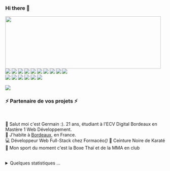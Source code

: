 
### Hi there 👋


<p>
  <img align="left" width="490" height="165" src="https://github-readme-stats.vercel.app/api?username=GermainGrumel&show_icons=true&hide_border=false&line_height=20&title_color=f69673&icon_color=1b93c9&show_owner=true"/>
  <p>
    <img src="https://img.shields.io/badge/-Visual%20Studio%20Code-23A9F2?style=flat-square&logo=Visual%20Studio%20Code&logoColor=white"/>
    <img src="https://img.shields.io/badge/-Github-181717?style=flat-square&logo=GitHub&logoColor=white"/>
    <img src="https://img.shields.io/badge/-Git-F44D27?style=flat-square&logo=Git&logoColor=white"/>
    <img src="https://img.shields.io/badge/-NPM-CB3837?style=flat-square&logo=NPM&logoColor=white"/>
    <img src="https://img.shields.io/badge/-Apache-D22128?style=flat-square&logo=Apache&logoColor=white"/>
    <img src="https://img.shields.io/badge/-Trello-0079BF?style=flat-square&logo=Trello&logoColor=white"/>
    <img src="https://img.shields.io/badge/-Slack-E01563?style=flat-square&logo=Slack&logoColor=white"/>
    <img src="https://img.shields.io/badge/-Sketch-FA6400?style=flat-square&logo=Sketch&logoColor=white"/>
    <img src="https://img.shields.io/badge/-MySQL-F29111?style=flat-square&logo=MySQL&logoColor=white"/>
    <img src="https://img.shields.io/badge/-Notion-000000?style=flat-square&logo=Notion&logoColor=white"/><br/>
    <img src="https://img.shields.io/badge/-Laravel-F55247?style=flat-square&logo=Laravel&logoColor=white"/>
    <img src="https://img.shields.io/badge/-WebPack-1C78C0?style=flat-square&logo=WebPack&logoColor=white"/>
    <img src="https://img.shields.io/badge/-ESLint-4B32C3?style=flat-square&logo=ESLint&logoColor=white"/>
    <img src="https://img.shields.io/badge/-HTML5-E34F26?style=flat-square&logo=HTML5&logoColor=white"/>
    <img src="https://img.shields.io/badge/-CSS3-1572B6?style=flat-square&logo=CSS3&logoColor=white"/>
    <img src="https://img.shields.io/badge/-OVH%20Cloud-123F6D?style=flat-square&logo=OVH&logoColor=white"/>
  </p>
</p>

<img src="http://views.whatilearened.today/views/github/GermainGrumel/views.svg"/>
<h3>⚡️ Partenaire de vos projets ⚡️</h3><br/>
<p>
  🧔 Salut moi c'est <bold>Germain</bold> :). 21 ans, étudiant à l'ECV Digital Bordeaux en Mastère 1 Web Développement.<br/>
  💼 J'habite à <a href="https://www.google.com/maps?q=bordeaux">Bordeaux</a>, en France.<br/>
  💻 Développeur Web Full-Stack chez <bold>Formacéo</bold><em>(<a href="https://formaceo.com"></a>)</em>
  🥋 Ceinture Noire de Karaté
  🥊 Mon sport du moment c'est la Boxe Thaï et de la MMA en club
</p>
<br/>

<details>
  <summary>Quelques statistiques ...</summary><br/>

![Profile Views](http://img.shields.io/badge/Profile%20Views-251-orange)

**🐱 My Github Data** 

> 🏆 130 Contributions in the Year 2021
 > 
> 📦 0 Bytes Used in Github's Storage 
 > 
> 💼 Opted to Hire
 > 
> 📜 29 Public Repositories 
 > 
> 🔑 17 Private Repositories  
 > 
**I'm an owl 🦉** 

```text
🌞 Morning    29 commits     ██░░░░░░░░░░░░░░░░░░░░░░░   10.1% 
🌆 Daytime    117 commits    ██████████░░░░░░░░░░░░░░░   40.77% 
🌃 Evening    99 commits     ████████░░░░░░░░░░░░░░░░░   34.49% 
🌙 Night      42 commits     ███░░░░░░░░░░░░░░░░░░░░░░   14.63%

```
📅 **I'm Most Productive on Monday** 

```text
Monday       63 commits     █████░░░░░░░░░░░░░░░░░░░░   21.95% 
Tuesday      30 commits     ██░░░░░░░░░░░░░░░░░░░░░░░   10.45% 
Wednesday    35 commits     ███░░░░░░░░░░░░░░░░░░░░░░   12.2% 
Thursday     32 commits     ██░░░░░░░░░░░░░░░░░░░░░░░   11.15% 
Friday       39 commits     ███░░░░░░░░░░░░░░░░░░░░░░   13.59% 
Saturday     52 commits     ████░░░░░░░░░░░░░░░░░░░░░   18.12% 
Sunday       36 commits     ███░░░░░░░░░░░░░░░░░░░░░░   12.54%

```


📊 **This Week I Spent My Time On** 

```text
⌚︎ Time Zone: Europe/Paris

💬 Programming Languages: 
AWS                      14 hrs 28 mins      ███████████░░░░░░░░░░░░░░   15.67% 
SCSS                     12 hrs 14 mins      ██████████░░░░░░░░░░░░░░░   12.12% 
PHP                      7  hrs  21 mins     █████░░░░░░░░░░░░░░░░░░░░   9.98% 
Typescript               22 hrs 42 mins      ████████████████░░░░░░░░░   30.12% 
React.js                 27 hrs 58 mins      ████████████████████░░░░░   32.11%

🔥 Editors: 
Chrome                   26 hrs 29 mins     ███████████░░░░░░░░░░░░░░░   25.61% 
VS Code                  45 hrs 15 mins     ██████████████████████░░░░   34.16% 
Putting ideas on Paper   54 hrs 12 mins     █████████████████████████░   39.17% 
Bash                     2  hrs 5mins       █████████░░░░░░░░░░░░░░░░░   1.06%

💻 Operating System: 
Mac OS                  63 hrs 33 mins      █████████████████████████   100% 

```

**I Mostly Code in JavaScript/TypeScript** 

```text
Typescript                    15 repos            █████░░░░░░░░░░░░░░░░░░░░   31.97% 
Javascript                    10 repos            █████░░░░░░░░░░░░░░░░░░░░   22.01% 
React.js                      7 repos             ███░░░░░░░░░░░░░░░░░░░░░░   14.42% 
PHP                           5 repos             ██░░░░░░░░░░░░░░░░░░░░░░░   11.9% 
HTML/SASS                     9 repos             ██░░░░░░░░░░░░░░░░░░░░░░░   19.7%

```


</details>
